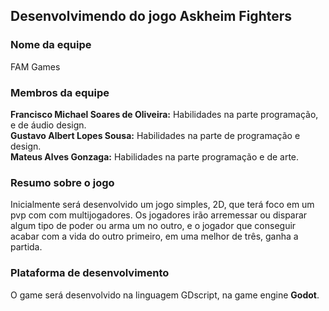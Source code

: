 ## Desenvolvimendo do jogo Askheim Fighters

### Nome da equipe
FAM Games

### Membros da equipe
**Francisco Michael Soares de Oliveira:** Habilidades na parte programação, e de áudio design.  
**Gustavo Albert Lopes Sousa:** Habilidades na parte de programação e design.  
**Mateus Alves Gonzaga:** Habilidades na parte programação e de arte.  

### Resumo sobre o jogo
Inicialmente será desenvolvido um jogo simples, 2D, que terá foco em um pvp com com multijogadores. Os jogadores irão arremessar ou disparar algum tipo de poder ou arma um no outro, e o jogador que conseguir acabar com a vida do outro primeiro, em uma melhor de três, ganha a partida.

### Plataforma de desenvolvimento
O game será desenvolvido na linguagem GDscript, na game engine **Godot**.  
